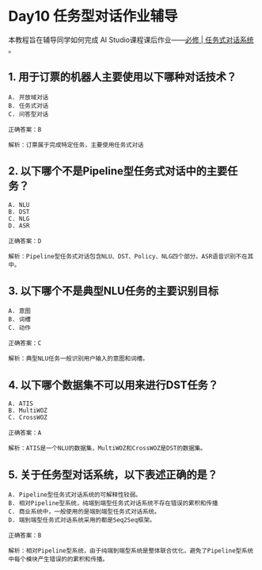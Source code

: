 # Day10 任务型对话作业辅导

本教程旨在辅导同学如何完成 AI Studio课程课后作业——[必修 | 任务式对话系统
](https://aistudio.baidu.com/aistudio/education/objective/25711)。

## 1. 用于订票的机器人主要使用以下哪种对话技术？

    A. 开放域对话
    B. 任务式对话
    C. 问答型对话

    正确答案：B

    解析：订票属于完成特定任务，主要使用任务式对话

## 2. 以下哪个不是Pipeline型任务式对话中的主要任务？

    A. NLU
    B. DST
    C. NLG
    D. ASR

    正确答案：D

    解析：Pipeline型任务式对话包含NLU、DST、Policy、NLG四个部分。ASR语音识别不在其中。

## 3. 以下哪个不是典型NLU任务的主要识别目标

    A. 意图
    B. 词槽
    C. 动作

    正确答案：C

    解析：典型NLU任务一般识别用户输入的意图和词槽。

## 4. 以下哪个数据集不可以用来进行DST任务？

    A. ATIS
    B. MultiWOZ
    C. CrossWOZ

    正确答案：A

    解析：ATIS是一个NLU的数据集，MultiWOZ和CrossWOZ是DST的数据集。

## 5. 关于任务型对话系统，以下表述正确的是？

    A. Pipeline型任务式对话系统的可解释性较弱。
    B. 相对Pipeline型系统，纯端到端型任务式对话系统不存在错误的累积和传播
    C. 商业系统中，一般使用的是端到端型任务式对话系统。
    D. 端到端型任务式对话系统采用的都是Seq2Seq框架。

    正确答案：B

    解析：相对Pipeline型系统，由于纯端到端型系统是整体联合优化，避免了Pipeline型系统中每个模块产生错误的的累积和传播。
